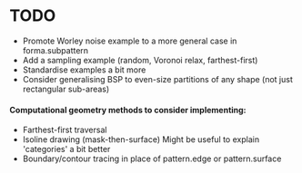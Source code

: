 # TODO

- Promote Worley noise example to a more general case in forma.subpattern
- Add a sampling example (random, Voronoi relax, farthest-first)
- Standardise examples a bit more 
- Consider generalising BSP to even-size partitions of any shape (not just
  rectangular sub-areas)

#### Computational geometry methods to consider implementing:

- Farthest-first traversal
- Isoline drawing (mask-then-surface)
  Might be useful to explain 'categories' a bit better
- Boundary/contour tracing in place of pattern.edge or pattern.surface
